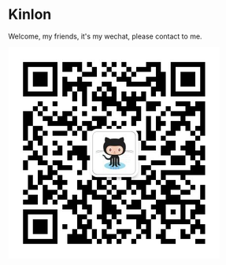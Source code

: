 # Kinlon
Welcome, my friends, it's my wechat, please contact to me.

![my weixin](https://github.com/linmufeng/Kinlon/blob/master/my_qrcode.jpg)
